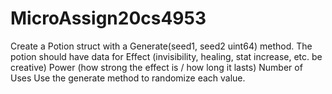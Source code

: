 # MicroAssign20cs4953
Create a Potion struct with a Generate(seed1, seed2 uint64) method.  The potion should have data for       Effect (invisibility, healing, stat increase, etc. be creative)     Power (how strong the effect is / how long it lasts)     Number of Uses  Use the generate method to randomize each value.
